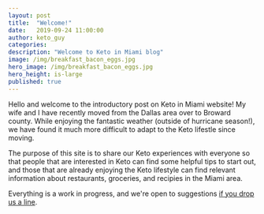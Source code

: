 ```yaml
---
layout: post
title:  "Welcome!"
date:   2019-09-24 11:00:00
author: keto_guy
categories: 
description: "Welcome to Keto in Miami blog"
image: /img/breakfast_bacon_eggs.jpg
hero_image: /img/breakfast_bacon_eggs.jpg
hero_height: is-large
published: true
---
```


Hello and welcome to the introductory post on Keto in Miami website! My wife and I have recently moved from the Dallas area over to Broward county. While enjoying the fantastic weather (outside of hurricane season!), we have found it much more difficult to adapt to the Keto lifestle since moving.

The purpose of this site is to share our Keto experiences with everyone so that people that are interested in Keto can find some helpful tips to start out, and those that are already enjoying the Keto lifestyle can find relevant information about restaurants, groceries, and recipies in the Miami area.

Everything is a work in progress, and we're open to suggestions [if you drop us a line](mailto:ketoinmiami@protonmail.com).
